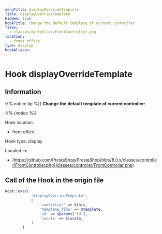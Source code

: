 ```yaml
---
menuTitle: displayOverrideTemplate
Title: displayOverrideTemplate
hidden: true
hookTitle: Change the default template of current controller
files:
  - classes/controller/FrontController.php
location:
  - front office
type: display
hookAliases:
---
```


# Hook displayOverrideTemplate

## Information

{{% notice tip %}}
**Change the default template of current controller:** 


{{% /notice %}}

Hook location:
  - front office

Hook type: display

Located in: 
  - [https://github.com/PrestaShop/PrestaShop/blob/8.0.x/classes/controller/FrontController.php](classes/controller/FrontController.php)

## Call of the Hook in the origin file

```php
Hook::exec(
            'displayOverrideTemplate',
            [
                'controller' => $this,
                'template_file' => $template,
                'id' => $params['id'],
                'locale' => $locale,
            ]
        )
```